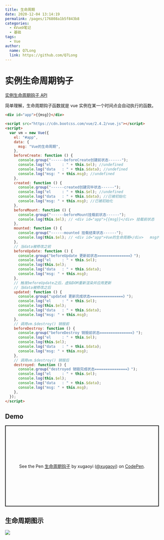 ```yaml
---
title: 生命周期
date: 2020-12-04 13:14:19
permalink: /pages/176808a1b5f843b8
categories:
  - 《Vue》笔记
  - 基础
tags:
  - Vue
author:
  name: Q7Long
  link: https://github.com/Q7Long
---
```


# 实例生命周期钩子

[实例生命周期钩子 API](https://cn.vuejs.org/v2/guide/instance.html#实例生命周期钩子)

简单理解，生命周期钩子函数就是 vue 实例在某一个时间点会自动执行的函数。

<!-- more -->

```html
<div id="app">{{msg}}</div>

<script src="https://cdn.bootcss.com/vue/2.4.2/vue.js"></script>
<script>
  var vm = new Vue({
    el: "#app",
    data: {
      msg: "Vue的生命周期",
    },
    beforeCreate: function () {
      console.group("------beforeCreate创建前状态------");
      console.log("el     : " + this.$el); //undefined
      console.log("data   : " + this.$data); //undefined
      console.log("msg: " + this.msg); //undefined
    },
    created: function () {
      console.group("------created创建完毕状态------");
      console.log("el     : " + this.$el); //undefined
      console.log("data   : " + this.$data); //已被初始化
      console.log("msg: " + this.msg); //已被初始化
    },
    beforeMount: function () {
      console.group("------beforeMount挂载前状态------");
      console.log(this.$el); // <div id="app">{{msg}}</div> 挂载前状态
    },
    mounted: function () {
      console.group("------mounted 挂载结束状态------");
      console.log(this.$el); // <div id="app">Vue的生命周期</div>   msg内容被挂载并渲染到页面
    },
    // 当data被修改之前
    beforeUpdate: function () {
      console.group("beforeUpdate 更新前状态===============》");
      console.log("el     : " + this.$el);
      console.log(this.$el);
      console.log("data   : " + this.$data);
      console.log("msg: " + this.msg);
    },
    // 触发beforeUpdate之后，虚拟DOM重新渲染并应用更新
    // 当data被修改之后
    updated: function () {
      console.group("updated 更新完成状态===============》");
      console.log("el     : " + this.$el);
      console.log(this.$el);
      console.log("data   : " + this.$data);
      console.log("msg: " + this.msg);
    },
    // 调用vm.$destroy() 销毁前
    beforeDestroy: function () {
      console.group("beforeDestroy 销毁前状态===============》");
      console.log("el     : " + this.$el);
      console.log(this.$el);
      console.log("data   : " + this.$data);
      console.log("msg: " + this.msg);
    },
    // 调用vm.$destroy() 销毁后
    destroyed: function () {
      console.group("destroyed 销毁完成状态===============》");
      console.log("el     : " + this.$el);
      console.log(this.$el);
      console.log("data   : " + this.$data);
      console.log("msg: " + this.msg);
    },
  });
</script>
```

## Demo

<p class="codepen" data-height="265" data-theme-id="light" data-default-tab="js,result" data-user="xugaoyi" data-slug-hash="GRJZWjb" style="height: 265px; box-sizing: border-box; display: flex; align-items: center; justify-content: center; border: 2px solid; margin: 1em 0; padding: 1em;" data-pen-title="生命周期钩子">
  <span>See the Pen <a href="https://codepen.io/xugaoyi/pen/GRJZWjb">
  生命周期钩子</a> by xugaoyi (<a href="https://codepen.io/xugaoyi">@xugaoyi</a>)
  on <a href="https://codepen.io">CodePen</a>.</span>
</p>
<script async src="https://static.codepen.io/assets/embed/ei.js"></script>

## 生命周期图示

![](https://cdn.jsdelivr.net/gh/xugaoyi/image_store/blog/20200204152241.png)
